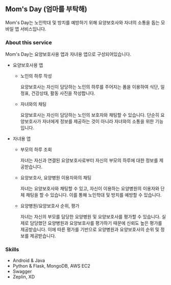 ## Mom's Day (엄마를 부탁해)

Mom's Day는 노인학대 및 방치를 예방하기 위해 요양보호사와 자녀의 소통을 돕는 모바일 앱 서비스입니다.

### About this service

Mom's Day는 요양보호사용 앱과 자녀용 앱으로 구성되어있습니다.

- 요양보호사용 앱

  - 노인의 하루 작성

    요양보호사는 자신이 담당하는 노인의 하루를 주어지는 폼을 이용하여 식단, 일정표, 건강상태, 활동 사진을 작성합니다.

  - 자녀와의 채팅

    요양보호사는 자신이 담당하는 노인의 보호자와 채팅할 수 있습니다. 단순히 요양보호사가 자녀에게 정보를 제공하는 것이 아니라 자녀와의 소통을 위한 기능입니다.

- 자녀용 앱

  - 부모의 하루 조회

    자녀는 자신과 연결된 요양보호사로부터 자신의 부모의 하루에 대한 정보를 제공받습니다.

  - 요양보호사, 요양병원 이용자와의 채팅

    자녀는 요양보호사와 채팅할 수 있고, 자신이 이용하는 요양병원의 이용자와 단체 채팅을 할 수 있습니다. 이를 통해 노인학대 및 방치를 예방할 수 있습니다.

  - 요양병원/요양보호사 순위, 평가

    자녀는 자신의 부모를 담당한 요양병원 및 요양보호사를 평가할 수 있습니다. 실제로 담당했던 요양병원과 요양보호사를 평가하기 때문에 신뢰도 높은 평가를 제공받습니다. 이에 따른 평가를 기반으로 요양병원과 요양보호사의 순위 및 정보를 제공받습니다.

### Skills

- Android & Java
- Python & Flask, MongoDB, AWS EC2
- Swagger
- Zeplin, XD
